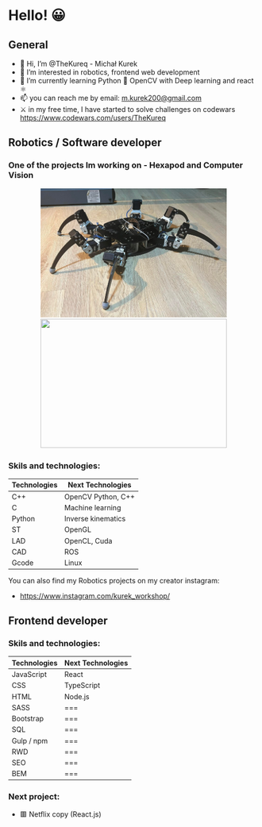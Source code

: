 # Hello! 😀

## General

- 👋 Hi, I’m @TheKureq - Michał Kurek
- 👀 I’m interested in robotics, frontend web development
- 🌱 I’m currently learning Python 🐍 OpenCV with Deep learning and react ⚛
- 📫 you can reach me by email: m.kurek200@gmail.com
- ⚔  in my free time, I have started to solve challenges on codewars https://www.codewars.com/users/TheKureq


## Robotics / Software developer

### One of the projects Im working on - Hexapod and Computer Vision
<p align='center'>
<img src="./Robot_3.png" width="375" height="260" />
<img src="./Project_cv.gif" width="375" height="260" />
</p>


### Skils and technologies:
<div align="center">
  
| Technologies | Next Technologies |
| ------ | ------ |
| C++ | OpenCV Python, C++ |
| C | Machine learning |
| Python | Inverse kinematics |
| ST | OpenGL |
| LAD | OpenCL, Cuda |
| CAD | ROS |
| Gcode | Linux |
  
</div>


You can also find my Robotics projects on my creator instagram:
- https://www.instagram.com/kurek_workshop/

## Frontend developer

### Skils and technologies:
<div align="center">
  
| Technologies | Next Technologies |
| ------ | ------ |
| JavaScript | React |
| CSS | TypeScript |
| HTML | Node.js |
| SASS | === |
| Bootstrap | === |
| SQL | === |
| Gulp / npm | === |
| RWD | === |
| SEO | === |
| BEM | === |
  
</div>

### Next project:
- 🟥 Netflix copy (React.js)




<!---
TheKureq/TheKureq is a ✨ special ✨ repository because its `README.md` (this file) appears on your GitHub profile.
You can click the Preview link to take a look at your changes.
--->
